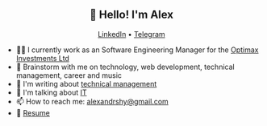 <h2 align="center">👋 Hello! I'm Alex</h2>
<p align="center">
  <a href="https://www.linkedin.com/in/alexandrshy/" target="_blank" rel="noopener noreferrer">LinkedIn</a> •
  <a href="https://t.me/alexandrshy" target="_blank" rel="noopener noreferrer">Telegram</a>
</p>

- 👨‍💻 I currently work as an Software Engineering Manager for the <a href="https://github.com/optimaxdev" target="_blank" rel="noopener noreferrer">Optimax Investments Ltd</a>
- 💬 Brainstorm with me on technology, web development, technical management, career and music
- 📓 I'm writing about <a href="https://t.me/softlead" target="_blank" rel="noopener noreferrer">technical management</a>
- 🎤 I'm talking about <a href="https://redcircle.com/shows/optimax-prime" target="_blank" rel="noopener noreferrer">IT</a>
- 📫 How to reach me: <a href="mailto:alexandrshy@gmail.com">alexandrshy@gmail.com</a>
- 📝 <a href="https://docs.google.com/document/d/1jUdoK9c2HKoKonXMIFIZChWrA6qYGIfoD6bNmcTvP64/edit?usp=sharing" target="_blank" rel="noopener noreferrer">Resume</a>
